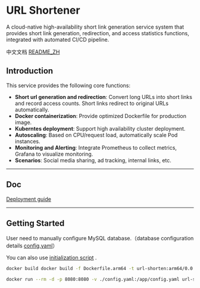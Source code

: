 # URL Shortener

A cloud-native high-availability short link generation service system that provides short link generation, redirection, and access statistics functions, integrated with automated CI/CD pipeline.

中文文档 [README_ZH](https://github.com/strayca7/URL-Shortener/blob/main/doc/README_ZH.md)

## Introduction    
This service provides the following core functions:
- **Short url generation and redirection**: Convert long URLs into short links and record access counts. Short links redirect to original URLs automatically.
- **Docker containerization**: Provide optimized Dockerfile for production image.
- **Kuberntes deployment**: Support high availability cluster deployment. 
- **Autoscaling**: Based on CPU/request load, automatically scale Pod instances.
- **Monitoring and Alerting**: Integrate Prometheus to collect metrics, Grafana to visualize monitoring.
- **Scenarios**: Social media sharing, ad tracking, internal links, etc.

---


## Doc
 [Deployment guide](https://github.com/strayca7/URL-Shortener/wiki/Deploy)

---



## Getting Started

User need to manually configure MySQL database.（database configuration details [config.yaml](https://github.com/strayca7/URL-Shortener/blob/main/config.yaml)）

You can also use [initialization script](https://github.com/strayca7/URL-Shortener/blob/main/script/initmysqldb.sql) .

```bash
docker build docker build -f Dockerfile.arm64 -t url-shorten:arm64/0.0.1 .
```

```bash
docker run --rm -d -p 8080:8080 -v ./config.yaml:/app/config.yaml url-shorten:arm64/0.0.1
```

